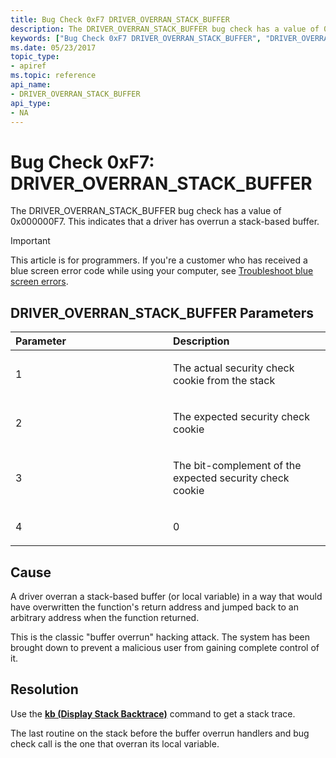 ```yaml
---
title: Bug Check 0xF7 DRIVER_OVERRAN_STACK_BUFFER
description: The DRIVER_OVERRAN_STACK_BUFFER bug check has a value of 0x000000F7. This indicates that a driver has overrun a stack-based buffer.
keywords: ["Bug Check 0xF7 DRIVER_OVERRAN_STACK_BUFFER", "DRIVER_OVERRAN_STACK_BUFFER"]
ms.date: 05/23/2017
topic_type:
- apiref
ms.topic: reference
api_name:
- DRIVER_OVERRAN_STACK_BUFFER
api_type:
- NA
---
```


# Bug Check 0xF7: DRIVER\_OVERRAN\_STACK\_BUFFER


The DRIVER\_OVERRAN\_STACK\_BUFFER bug check has a value of 0x000000F7. This indicates that a driver has overrun a stack-based buffer.

> [!IMPORTANT]
> This article is for programmers. If you're a customer who has received a blue screen error code while using your computer, see [Troubleshoot blue screen errors](https://www.windows.com/stopcode).


## DRIVER\_OVERRAN\_STACK\_BUFFER Parameters


<table>
<colgroup>
<col width="50%" />
<col width="50%" />
</colgroup>
<thead>
<tr class="header">
<th align="left">Parameter</th>
<th align="left">Description</th>
</tr>
</thead>
<tbody>
<tr class="odd">
<td align="left"><p>1</p></td>
<td align="left"><p>The actual security check cookie from the stack</p></td>
</tr>
<tr class="even">
<td align="left"><p>2</p></td>
<td align="left"><p>The expected security check cookie</p></td>
</tr>
<tr class="odd">
<td align="left"><p>3</p></td>
<td align="left"><p>The bit-complement of the expected security check cookie</p></td>
</tr>
<tr class="even">
<td align="left"><p>4</p></td>
<td align="left"><p>0</p></td>
</tr>
</tbody>
</table>

 

## Cause

A driver overran a stack-based buffer (or local variable) in a way that would have overwritten the function's return address and jumped back to an arbitrary address when the function returned.

This is the classic "buffer overrun" hacking attack. The system has been brought down to prevent a malicious user from gaining complete control of it.

## Resolution

Use the [**kb (Display Stack Backtrace)**](../debuggercmds/k--kb--kc--kd--kp--kp--kv--display-stack-backtrace-.md) command to get a stack trace.

The last routine on the stack before the buffer overrun handlers and bug check call is the one that overran its local variable.

 

 




